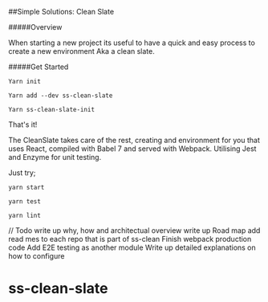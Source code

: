 ##Simple Solutions: Clean Slate

#####Overview

When starting a new project its useful to have a quick and easy
process to create a new environment Aka a clean slate.

#####Get Started

`Yarn init`

`Yarn add --dev ss-clean-slate`

`Yarn ss-clean-slate-init`

That's it!

The CleanSlate takes care of the rest, creating and environment for you
that uses React, compiled with Babel 7 and served with Webpack. Utilising 
Jest and Enzyme for unit testing.

Just try;

`yarn start`

`yarn test`

`yarn lint`


// Todo 
write up why, how and architectual overview
write up Road map
add read mes to each repo that is part of ss-clean
Finish webpack production code
Add E2E testing as another module
Write up detailed explanations on how to configure
# ss-clean-slate
